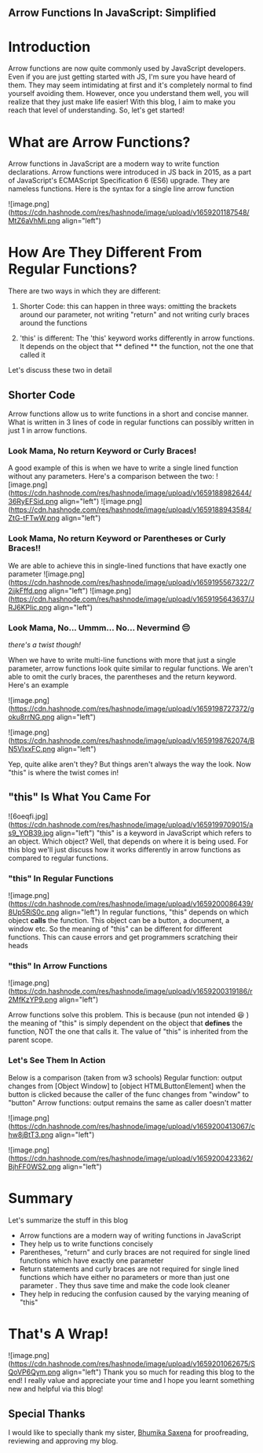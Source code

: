 ## Arrow Functions In JavaScript: Simplified

# Introduction
Arrow functions are now quite commonly used by JavaScript developers. Even if you are just getting started with JS, I'm sure you have heard of them. They may seem intimidating at first and it's completely normal to find yourself avoiding them. However, once you understand them well, you will realize that they just make life easier! With this blog, I aim to make you reach that level of understanding. So, let's get started!

# What are Arrow Functions?
Arrow functions in JavaScript are a modern way to write function declarations. Arrow functions were introduced in JS back in 2015, as a part of JavaScript's ECMAScript Specification 6 (ES6) upgrade. They are nameless functions. Here is the syntax for a single line arrow function

![image.png](https://cdn.hashnode.com/res/hashnode/image/upload/v1659201187548/MtZ6aVhMi.png align="left")

# How Are They Different From Regular Functions?
There are two ways in which they are different:
1. Shorter Code: this can happen in three ways: omitting the brackets around our parameter, not writing "return" and not writing curly braces around the functions

2. 'this' is different: The 'this' keyword works differently in arrow functions. It depends on the object that ** defined ** the function, not the one that called it

Let's discuss these two in detail


## Shorter Code
Arrow functions allow us to write functions in a short and concise manner. What is written in 3 lines of code in regular functions can possibly written in just 1 in arrow functions. 

### Look Mama, No return Keyword or Curly Braces!
A good example of this is when we have to write a single lined function without any parameters. Here's a comparison between the two:
![image.png](https://cdn.hashnode.com/res/hashnode/image/upload/v1659188982644/36RyEFSid.png align="left")
![image.png](https://cdn.hashnode.com/res/hashnode/image/upload/v1659188943584/ZtG-tFTwW.png align="left")

### Look Mama, No return Keyword or Parentheses or Curly Braces!!
We are able to achieve this in single-lined functions that have exactly one parameter
![image.png](https://cdn.hashnode.com/res/hashnode/image/upload/v1659195567322/72jjkFffd.png align="left")
![image.png](https://cdn.hashnode.com/res/hashnode/image/upload/v1659195643637/JRJ6KPlic.png align="left")

### Look Mama, No... Ummm... No... Nevermind 😔
*there's a twist though!*


When we have to write multi-line functions with more that just a single parameter, arrow functions look quite similar to regular functions. We aren't able to omit the curly braces, the parentheses and the return keyword. Here's an example

![image.png](https://cdn.hashnode.com/res/hashnode/image/upload/v1659198727372/goku8rrNG.png align="left")

![image.png](https://cdn.hashnode.com/res/hashnode/image/upload/v1659198762074/BN5VIxxFC.png align="left")

Yep, quite alike aren't they? But things aren't always the way the look. Now "this" is where the twist comes in!

## "this" Is What You Came For


![6oeqfi.jpg](https://cdn.hashnode.com/res/hashnode/image/upload/v1659199709015/as9_YOB39.jpg align="left")
"this" is a keyword in JavaScript which refers to an object. Which object? Well, that depends on where it is being used. For this blog we'll just discuss how it works differently in arrow functions as compared to regular functions.

### "this" In Regular Functions
![image.png](https://cdn.hashnode.com/res/hashnode/image/upload/v1659200086439/8Up5RiS0c.png align="left")
In regular functions, "this" depends on which object **calls** the function. This object can be a button, a document, a window etc. So the meaning of "this" can be different for different functions. This can cause errors and get programmers scratching their heads

### "this" In Arrow Functions

![image.png](https://cdn.hashnode.com/res/hashnode/image/upload/v1659200319186/r2MfKzYP9.png align="left")

Arrow functions solve this problem. This is because (pun not intended 😆 ) the meaning of "this"  is simply dependent on the object that **defines** the function, NOT the one that calls it. The value of "this" is inherited from the parent scope.

### Let's See Them In Action
Below is a comparison (taken from w3 schools)
Regular function: output changes from [Object Window] to [object HTMLButtonElement] when the button is clicked because the caller of the func changes from "window" to "button"
Arrow functions: output remains the same as caller doesn't matter

![image.png](https://cdn.hashnode.com/res/hashnode/image/upload/v1659200413067/chw8jBtT3.png align="left")

![image.png](https://cdn.hashnode.com/res/hashnode/image/upload/v1659200423362/BjhFF0WS2.png align="left")

# Summary
Let's summarize the stuff in this blog
- Arrow functions are a modern way of writing functions in JavaScript
- They help us to write functions concisely
- Parentheses, "return" and curly braces are not required for single lined functions which have exactly one parameter
- Return statements and curly braces are not required for single lined functions which have either no parameters or more than just one parameter . They thus save time and make the code look cleaner 
- They help in reducing the confusion caused by the varying meaning of "this"

# That's A Wrap!
![image.png](https://cdn.hashnode.com/res/hashnode/image/upload/v1659201062675/SQoVP6Qym.png align="left")
Thank you so much for reading this blog to the end! I really value and appreciate your time and I hope you learnt something new and helpful via this blog!

## Special Thanks
I would like to specially thank my sister, [Bhumika Saxena](https://twitter.com/bhumika_0311) for proofreading, reviewing and approving my blog.



